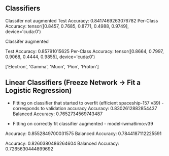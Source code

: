 ## Classifiers

Classifer not augmented 
Test Accuracy: 0.8417469263076782
Per-Class Accuracy: tensor([0.8457, 0.7685, 0.8771, 0.4988, 0.9749], device='cuda:0')

Classifer augmented

Test Accuracy: 0.85791015625
Per-Class Accuracy: tensor([0.8664, 0.7997, 0.9068, 0.4444, 0.9855], device='cuda:0')

['Electron', 'Gamma', 'Muon', 'Pion', 'Proton']


## Linear Classifiers (Freeze Network -> Fit a Logistic Regression)

- Fitting on classifier that started to overfit (efficient spaceship-157 v39) - corresponds to validation accuracy
Accuracy:  0.8302612882854437
Balanced Accuracy:  0.7652734569743487

- Fitting on correctly fit classifier augmented - model-iwma6imo:v39

Accuracy:  0.8552849700031575
Balanced Accuracy:  0.7844187112225591



Accuracy:  0.8260380486264604
Balanced Accuracy:  0.7265630444899692


